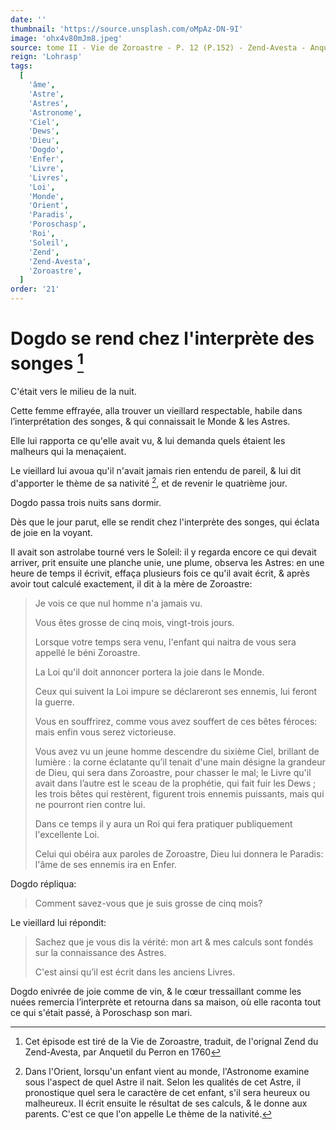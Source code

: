 ```yaml
---
date: ''
thumbnail: 'https://source.unsplash.com/oMpAz-DN-9I'
image: 'ohx4v80mJm8.jpeg'
source: tome II - Vie de Zoroastre - P. 12 (P.152) - Zend-Avesta - Anquetil du Perron
reign: 'Lohrasp'
tags:
  [
    'âme',
    'Astre',
    'Astres',
    'Astronome',
    'Ciel',
    'Dews',
    'Dieu',
    'Dogdo',
    'Enfer',
    'Livre',
    'Livres',
    'Loi',
    'Monde',
    'Orient',
    'Paradis',
    'Poroschasp',
    'Roi',
    'Soleil',
    'Zend',
    'Zend-Avesta',
    'Zoroastre',
  ]
order: '21'
---
```


# Dogdo se rend chez l'interprète des songes [^1]

C'était vers le milieu de la nuit.

Cette femme effrayée, alla trouver un vieillard respectable, habile dans l’interprétation des songes, & qui connaissait le Monde & les Astres.

Elle lui rapporta ce qu'elle avait vu, & lui demanda quels étaient les malheurs qui la menaçaient.

Le vieillard lui avoua qu'il n'avait jamais rien entendu de pareil, & lui dit d'apporter le thème de sa nativité [^2], et de revenir le quatrième jour.

Dogdo passa trois nuits sans dormir.

Dès que le jour parut, elle se rendit chez l'interprète des songes, qui éclata de joie en la voyant.

Il avait son astrolabe tourné vers le Soleil: il y regarda encore ce qui devait arriver, prit ensuite une planche unie, une plume, observa les Astres: en une heure de temps il écrivit, effaça plusieurs fois ce qu'il avait écrit, & après avoir tout calculé exactement, il dit à la mère de Zoroastre:

> Je vois ce que nul homme n'a jamais vu.
>
> Vous êtes grosse de cinq mois, vingt-trois jours.
>
> Lorsque votre temps sera venu, l'enfant qui naitra de vous sera appellé le béni Zoroastre.
>
> La Loi qu'il doit annoncer portera la joie dans le Monde.
>
> Ceux qui suivent la Loi impure se déclareront ses ennemis, lui feront la guerre.
>
> Vous en souffrirez, comme vous avez souffert de ces bêtes féroces: mais enfin vous serez victorieuse.
>
> Vous avez vu un jeune homme descendre du sixième Ciel, brillant de lumière : la corne éclatante qu’il tenait d'une main désigne la grandeur de Dieu, qui sera dans Zoroastre, pour chasser le mal; le Livre qu'il avait dans l’autre est le sceau de la prophétie, qui fait fuir les Dews ; les trois bêtes qui restèrent, figurent trois ennemis puissants, mais qui ne pourront rien contre lui.
>
> Dans ce temps il y aura un Roi qui fera pratiquer publiquement l'excellente Loi.
>
> Celui qui obéira aux paroles de Zoroastre, Dieu lui donnera le Paradis: l'âme de ses ennemis ira en Enfer.

Dogdo répliqua:

> Comment savez-vous que je suis grosse de cinq mois?

Le vieillard lui répondit:

> Sachez que je vous dis la vérité: mon art & mes calculs sont fondés sur la connaissance des Astres.
>
> C'est ainsi qu’il est écrit dans les anciens Livres.

Dogdo enivrée de joie comme de vin, & le cœur tressaillant comme les nuées remercia l’interprète et retourna dans sa maison, où elle raconta tout ce qui s'était passé, à Poroschasp son mari.

[^1]: Cet épisode est tiré de la Vie de Zoroastre, traduit, de l'orignal Zend du Zend-Avesta, par Anquetil du Perron en 1760
[^2]: Dans l'Orient, lorsqu'un enfant vient au monde, l'Astronome examine sous l'aspect de quel Astre il nait. Selon les qualités de cet Astre, il pronostique quel sera le caractère de cet enfant, s'il sera heureux ou malheureux. Il écrit ensuite le résultat de ses calculs, & le donne aux parents. C'est ce que l'on appelle Le thème de la nativité.
